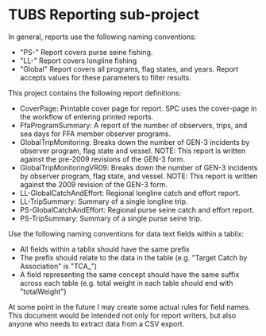 TUBS Reporting sub-project
===

In general, reports use the following naming conventions:

* "PS-" Report covers purse seine fishing.
* "LL-"  Report covers longline fishing
* "Global" Report covers all programs, flag states, and years.  Report accepts values for these parameters to filter results.

This project contains the following report definitions:

* CoverPage:  Printable cover page for report.  SPC uses the cover-page in the workflow of entering printed reports.
* FfaProgramSummary:  A report of the number of observers, trips, and sea days for FFA member observer programs.
* GlobalTripMonitoring:  Breaks down the number of GEN-3 incidents by observer program, flag state and vessel.  NOTE:  This report is written against the pre-2009 revisions of the GEN-3 form.
* GlobalTripMonitoringVR09:  Breaks down the number of GEN-3 incidents by observer program, flag state, and vessel.  NOTE:  This report is written against the 2009 revision of the GEN-3 form.
* LL-GlobalCatchAndEffort:  Regional longline catch and effort report.
* LL-TripSummary: Summary of a single longline trip.
* PS-GlobalCatchAndEffort:  Regional purse seine catch and effort report.
* PS-TripSummary:  Summary of a single purse seine trip.

Use the following naming conventions for data text fields within a tablix:

* All fields within a tablix should have the same prefix
* The prefix should relate to the data in the table (e.g. "Target Catch by Association" is "TCA_")
* A field representing the same concept should have the same suffix across each table (e.g. total weight in each table should end with "totalWeight")

At some point in the future I may create some actual rules for field names.  This document would be intended not only for report writers, but also anyone who needs to extract data from a CSV export.
